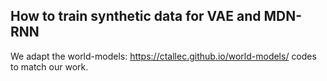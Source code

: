 ## How to train synthetic data for VAE and MDN-RNN

We adapt the world-models: https://ctallec.github.io/world-models/ codes to match our work.
